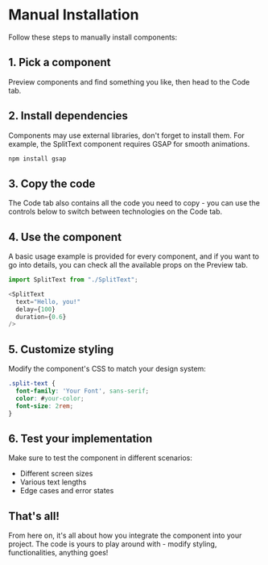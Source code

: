 # Manual Installation

Follow these steps to manually install components:

## 1. Pick a component

Preview components and find something you like, then head to the Code tab.

## 2. Install dependencies

Components may use external libraries, don't forget to install them. For example, the SplitText component requires GSAP for smooth animations.

```bash
npm install gsap
```

## 3. Copy the code

The Code tab also contains all the code you need to copy - you can use the controls below to switch between technologies on the Code tab.

## 4. Use the component

A basic usage example is provided for every component, and if you want to go into details, you can check all the available props on the Preview tab.

```javascript
import SplitText from "./SplitText";

<SplitText
  text="Hello, you!"
  delay={100}
  duration={0.6}
/>
```

## 5. Customize styling

Modify the component's CSS to match your design system:

```css
.split-text {
  font-family: 'Your Font', sans-serif;
  color: #your-color;
  font-size: 2rem;
}
```

## 6. Test your implementation

Make sure to test the component in different scenarios:

- Different screen sizes
- Various text lengths
- Edge cases and error states

## That's all!

From here on, it's all about how you integrate the component into your project. The code is yours to play around with - modify styling, functionalities, anything goes!